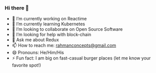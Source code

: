 ### Hi there 👋

- 🔭 I’m currently working on Reactime
- 🌱 I’m currently learning Kubernetes
- 👯 I’m looking to collaborate on Open Source Software
- 🤔 I’m looking for help with block-chain
- 💬 Ask me about Redux
- 📫 How to reach me: rahmanconcepts@gmail.com
- 😄 Pronouns: He/Him/His
- ⚡ Fun fact: I am big on fast-casual burger places (let me know your favorite spot!)
